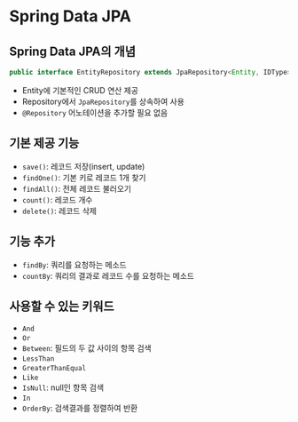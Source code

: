 # Spring Data JPA

## Spring Data JPA의 개념
```java
public interface EntityRepository extends JpaRepository<Entity, IDType> { }
```
* Entity에 기본적인 CRUD 연산 제공
* Repository에서 `JpaRepository`를 상속하여 사용
* `@Repository` 어노테이션을 추가할 필요 없음

## 기본 제공 기능
* `save()`: 레코드 저장(insert, update)
* `findOne()`: 기본 키로 레코드 1개 찾기
* `findAll()`: 전체 레코드 불러오기
* `count()`: 레코드 개수
* `delete()`: 레코드 삭제

## 기능 추가
* `findBy`: 쿼리를 요청하는 메소드
* `countBy`: 쿼리의 결과로 레코드 수를 요청하는 메소드

## 사용할 수 있는 키워드
* `And`
* `Or`
* `Between`: 필드의 두 값 사이의 항목 검색
* `LessThan`
* `GreaterThanEqual`
* `Like`
* `IsNull`: null인 항목 검색
* `In`
* `OrderBy`: 검색결과를 정렬하여 반환
